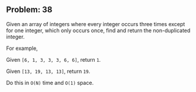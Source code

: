 Problem: 38
---
Given an array of integers where every integer occurs three
times except for one integer, which only occurs once,
find and return the non-duplicated integer.

For example,

Given `[6, 1, 3, 3, 3, 6, 6]`, return `1`.

Given `[13, 19, 13, 13]`, return `19`.

Do this in `O(N)` time and `O(1)` space.

